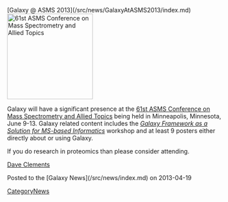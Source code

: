 <div class='newsItemHeader'>[Galaxy @ ASMS 2013](/src/news/GalaxyAtASMS2013/index.md)</div>

<div class='right'><a href='/src/events/ASMS2013/index.md'><img src="/src/images/Logos/ASMS2013.jpg" alt="61st ASMS Conference on Mass Spectrometry and Allied Topics" width=200" /></a></div>

Galaxy will have a significant presence at the [61st ASMS Conference on Mass Spectrometry and Allied Topics](/src/events/ASMS2013/index.md) being held in Minneapolis, Minnesota, June 9-13.  Galaxy related content includes the *[Galaxy Framework as a Solution for MS-based Informatics](/src/events/ASMS2013/index.md#workshop_the_galaxy_framework_as_a_solution_for_ms-based_informatics)* workshop and at least 9 posters either directly about or using Galaxy.

If you do research in proteomics than please consider attending.

[Dave Clements](/src/DaveClements/index.md)

<div class='newsItemFooter'>Posted to the [Galaxy News](/src/news/index.md) on 2013-04-19</div>

[CategoryNews](/src/CategoryNews/index.md)
